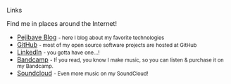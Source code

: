 Links

Find me in places around the Internet!

*   [Pejibaye Blog](http://kaeruct.github.io/) <small>- here I blog about my favorite technologies</small>
*   [GitHub](http://github.com/KaeruCT) <small>- most of my open source software projects are hosted at GitHub</small>
*   [LinkedIn](https://www.linkedin.com/in/andr%C3%A9s-villarreal-57017081/) <small>- you gotta have one...!</small>
*   [Bandcamp](https://tryandy.bandcamp.com/) <small>- If you read, you know I make music, so you can listen & purchase it on my Bandcamp.</small>
*   [Soundcloud](https://soundcloud.com/try_andy/tracks) <small>- Even more music on my SoundCloud!</small>